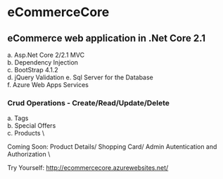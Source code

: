 # eCommerceCore
## eCommerce web application in .Net Core 2.1 

a.  Asp.Net Core 2/2.1 MVC \
b.  Dependency Injection \
c.  BootStrap 4.1.2 \
d.  jQuery Validation
e.  Sql Server for the Database \
f.  Azure Web Apps Services

### Crud Operations - Create/Read/Update/Delete

a.  Tags \
b.  Special Offers \
c.  Products \

Coming Soon: Product Details/ Shopping Card/ Admin Autentication and Authorization \

Try Yourself: http://ecommercecore.azurewebsites.net/
